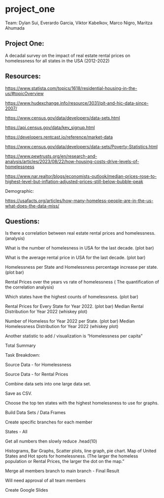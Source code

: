 # project_one
Team: Dylan Sui, Everardo Garcia, Viktor Kabelkov, Marco Nigro, Maritza Ahumada


## Project One: 
A decadal survey on the impact of real estate rental prices on homelessness for all states in the USA (2012-2022)

## Resources:
https://www.statista.com/topics/1618/residential-housing-in-the-us/#topicOverview

https://www.hudexchange.info/resource/3031/pit-and-hic-data-since-2007/

https://www.census.gov/data/developers/data-sets.html

https://api.census.gov/data/key_signup.html

https://developers.rentcast.io/reference/market-data

https://www.census.gov/data/developers/data-sets/Poverty-Statistics.html

https://www.pewtrusts.org/en/research-and-analysis/articles/2023/08/22/how-housing-costs-drive-levels-of-homelessness

https://www.nar.realtor/blogs/economists-outlook/median-prices-rose-to-highest-level-but-inflation-adjusted-prices-still-below-bubble-peak

Demographic:  

https://usafacts.org/articles/how-many-homeless-people-are-in-the-us-what-does-the-data-miss/

## Questions:

Is there a correlation between real estate rental prices and homelessness. (analysis)

What is the number of homelesness in USA  for the last decade. (plot bar)

What is the average rental price in USA  for the last decade. (plot bar)

Homelessness per State and Homelessness percentage increase per state. (plot bar)


Rental Prices over the years vs rate of homelessness ( The quantification of the correlation analysis)

Which states have the highest counts of homelessness. (plot bar)

Rental Prices for Every State for Year 2022. (plot bar) Median Rental Distribution for Year 2022 (whiskey plot)

Number of Homeless for Year 2022 per State. (plot bar) Median Homelessness Distribution for Year 2022 (whiskey plot)
 
Another statistic to add / visualization is “Homelessness per capita”


Total Summary

Task Breakdown:

Source Data - for Homelessness 

Source Data - for Rental Prices

Combine data sets into one large data set. 

Save as CSV. 

Choose the top ten states with the highest homelessness to use for graphs.

Build Data Sets / Data Frames


Create specific branches for each member

States - All

Get all numbers then slowly reduce .head(10)

Histograms, Bar Graphs, Scatter plots, line graph, pie chart. Map of United States and Hot spots for homelessness. (The larger the homeless population or Rental Prices, the larger the dot on the map.” 

Merge all members branch to main branch - Final Result 

Will need approval of all team members 

Create Google Slides 
